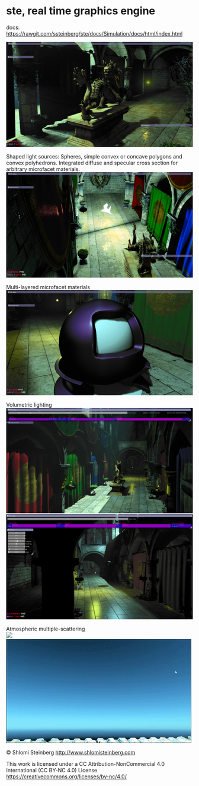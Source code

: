 # ste, real time graphics engine

docs: https://rawgit.com/ssteinberg/ste/docs/Simulation/docs/html/index.html

<p align="center">
  <a href="https://raw.githubusercontent.com/ssteinberg/ste/master/Simulation/Screenshots/history/sponza.png"><img src="Simulation/Screenshots/history/sponza.png"/></a><br/>
  <p>Shaped light sources: Spheres, simple convex or concave polygons and convex polyhedrons. Integrated diffuse and specular cross section for arbitrary microfacet materials.<br/>
  <a href="https://raw.githubusercontent.com/ssteinberg/ste/master/Simulation/Screenshots/history/polygonal_lights.png"><img src="Simulation/Screenshots/history/polygonal_lights.png"/></a></p>
  <p>Multi-layered microfacet materials<br/>
  <a href="https://raw.githubusercontent.com/ssteinberg/ste/master/Simulation/Screenshots/history/multi_layered_materials.png"><img src="Simulation/Screenshots/history/multi_layered_materials.png"/></a></p>
  <p>Volumetric lighting<br/>
  <a href="https://raw.githubusercontent.com/ssteinberg/ste/master/Simulation/Screenshots/history/cascaded_shadows.png"><img src="Simulation/Screenshots/history/cascaded_shadows.png"/></a><br/>
  <a href="https://raw.githubusercontent.com/ssteinberg/ste/master/Simulation/Screenshots/history/16May30.png"><img src="Simulation/Screenshots/history/16May30.png"/></a></p>
  <p>Atmospheric multiple-scattering<br/>
  <a href="https://raw.githubusercontent.com/ssteinberg/ste/master/Simulation/Screenshots/history/sunrise.gif"><img src="Simulation/Screenshots/history/sunrise.gif"/></a>
  <a href="https://raw.githubusercontent.com/ssteinberg/ste/master/Simulation/Screenshots/history/sunset.gif"><img src="Simulation/Screenshots/history/sunset.gif"/></a></p>
</p>

© Shlomi Steinberg
http://www.shlomisteinberg.com

This work is licensed under a CC Attribution-NonCommercial 4.0 International (CC BY-NC 4.0) License
https://creativecommons.org/licenses/by-nc/4.0/
